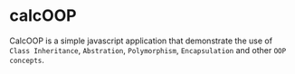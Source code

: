# calcOOP

CalcOOP is a simple javascript application that demonstrate the use of `Class Inheritance`, `Abstration`, `Polymorphism`, `Encapsulation` and other `OOP concepts`.

